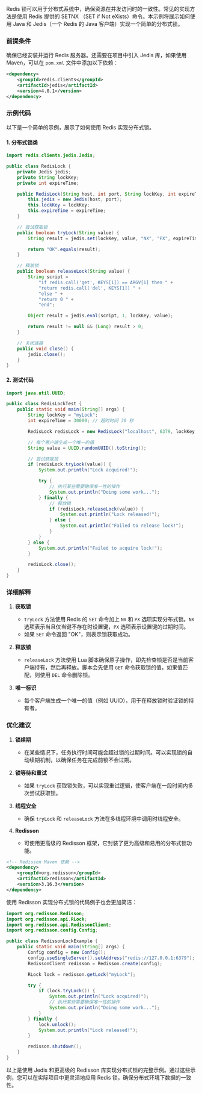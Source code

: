 Redis 锁可以用于分布式系统中，确保资源在并发访问时的一致性。常见的实现方法是使用 Redis 提供的 SETNX （SET if Not eXists）命令。本示例将展示如何使用 Java 和 Jedis（一个 Redis 的 Java 客户端）实现一个简单的分布式锁。

### 前提条件

确保已经安装并运行 Redis 服务器。还需要在项目中引入 Jedis 库，如果使用 Maven，可以在 `pom.xml` 文件中添加以下依赖：

```xml
<dependency>
    <groupId>redis.clients</groupId>
    <artifactId>jedis</artifactId>
    <version>4.0.1</version>
</dependency>
```

### 示例代码

以下是一个简单的示例，展示了如何使用 Redis 实现分布式锁。

#### 1. 分布式锁类

```java
import redis.clients.jedis.Jedis;

public class RedisLock {
    private Jedis jedis;
    private String lockKey;
    private int expireTime;

    public RedisLock(String host, int port, String lockKey, int expireTime) {
        this.jedis = new Jedis(host, port);
        this.lockKey = lockKey;
        this.expireTime = expireTime;
    }

    // 尝试获取锁
    public boolean tryLock(String value) {
        String result = jedis.set(lockKey, value, "NX", "PX", expireTime);

        return "OK".equals(result);
    }

    // 释放锁
    public boolean releaseLock(String value) {
        String script =
            "if redis.call('get', KEYS[1]) == ARGV[1] then " +
            "return redis.call('del', KEYS[1]) " +
            "else " +
            "return 0 " +
            "end";

        Object result = jedis.eval(script, 1, lockKey, value);

        return result != null && (Long) result > 0;
    }

    // 关闭连接
    public void close() {
        jedis.close();
    }
}
```

#### 2. 测试代码

```java
import java.util.UUID;

public class RedisLockTest {
    public static void main(String[] args) {
        String lockKey = "myLock";
        int expireTime = 30000; // 超时时间 30 秒

        RedisLock redisLock = new RedisLock("localhost", 6379, lockKey, expireTime);

        // 每个客户端生成一个唯一的值
        String value = UUID.randomUUID().toString();

        // 尝试获取锁
        if (redisLock.tryLock(value)) {
            System.out.println("Lock acquired!");

            try {
                // 执行某些需要确保唯一性的操作
                System.out.println("Doing some work...");
            } finally {
                // 释放锁
                if (redisLock.releaseLock(value)) {
                    System.out.println("Lock released!");
                } else {
                    System.out.println("Failed to release lock!");
                }
            }
        } else {
            System.out.println("Failed to acquire lock!");
        }

        redisLock.close();
    }
}
```

### 详细解释

1. **获取锁**
   - `tryLock` 方法使用 Redis 的 `SET` 命令加上 `NX` 和 `PX` 选项实现分布式锁。`NX` 选项表示当且仅当键不存在时设置键，`PX` 选项表示设置键的过期时间。
   - 如果 `SET` 命令返回 "OK"，则表示锁获取成功。

2. **释放锁**
   - `releaseLock` 方法使用 Lua 脚本确保原子操作，即先检查锁是否是当前客户端持有，然后再释放。脚本会先使用 `GET` 命令获取锁的值，如果值匹配，则使用 `DEL` 命令删除锁。

3. **唯一标识**
   - 每个客户端生成一个唯一的值（例如 UUID），用于在释放锁时验证锁的持有者。

### 优化建议

1. **锁续期**
   - 在某些情况下，任务执行时间可能会超过锁的过期时间。可以实现锁的自动续期机制，以确保任务在完成前锁不会过期。

2. **锁等待和重试**
   - 如果 `tryLock` 获取锁失败，可以实现重试逻辑，使客户端在一段时间内多次尝试获取锁。

3. **线程安全**
   - 确保 `tryLock` 和 `releaseLock` 方法在多线程环境中调用时线程安全。

4. **Redisson**
   - 可使用更高级的 Redisson 框架，它封装了更为高级和易用的分布式锁功能。

```xml
<!-- Redisson Maven 依赖 -->
<dependency>
    <groupId>org.redisson</groupId>
    <artifactId>redisson</artifactId>
    <version>3.16.3</version>
</dependency>
```

使用 Redisson 实现分布式锁的代码例子也会更加简洁：

```java
import org.redisson.Redisson;
import org.redisson.api.RLock;
import org.redisson.api.RedissonClient;
import org.redisson.config.Config;

public class RedissonLockExample {
    public static void main(String[] args) {
        Config config = new Config();
        config.useSingleServer().setAddress("redis://127.0.0.1:6379");
        RedissonClient redisson = Redisson.create(config);

        RLock lock = redisson.getLock("myLock");

        try {
            if (lock.tryLock()) {
                System.out.println("Lock acquired!");
                // 执行某些需要确保唯一性的操作
                System.out.println("Doing some work...");
            }
        } finally {
            lock.unlock();
            System.out.println("Lock released!");
        }

        redisson.shutdown();
    }
}
```

以上是使用 Jedis 和更高级的 Redisson 库实现分布式锁的完整示例。通过这些示例，您可以在实际项目中更灵活地应用 Redis 锁，确保分布式环境下数据的一致性。